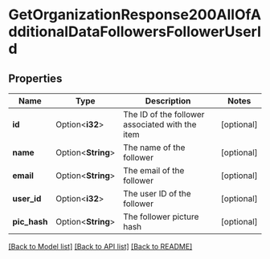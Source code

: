 # GetOrganizationResponse200AllOfAdditionalDataFollowersFollowerUserId

## Properties

Name | Type | Description | Notes
------------ | ------------- | ------------- | -------------
**id** | Option<**i32**> | The ID of the follower associated with the item | [optional]
**name** | Option<**String**> | The name of the follower | [optional]
**email** | Option<**String**> | The email of the follower | [optional]
**user_id** | Option<**i32**> | The user ID of the follower | [optional]
**pic_hash** | Option<**String**> | The follower picture hash | [optional]

[[Back to Model list]](../README.md#documentation-for-models) [[Back to API list]](../README.md#documentation-for-api-endpoints) [[Back to README]](../README.md)


